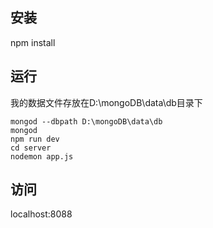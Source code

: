 ## 安装
npm install
## 运行
  我的数据文件存放在D:\mongoDB\data\db目录下
 ``` 
 mongod --dbpath D:\mongoDB\data\db 
 mongod 
 npm run dev
 cd server
 nodemon app.js
```
## 访问
localhost:8088

